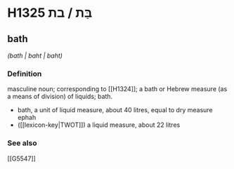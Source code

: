# H1325 בַּת / בת

## bath

_(bath | baht | baht)_

### Definition

masculine noun; corresponding to [[H1324]]; a bath or Hebrew measure (as a means of division) of liquids; bath.

- bath, a unit of liquid measure, about 40 litres, equal to dry measure ephah
- ([[lexicon-key|TWOT]]) a liquid measure, about 22 litres
### See also

[[G5547]]

